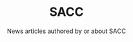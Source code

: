 ---
layout: tag_index
title: SACC
tag: SACC
subtitle: News articles authored by or about SACC
permalink: /tags/sacc/
---